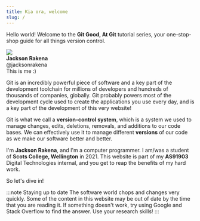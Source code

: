 ```yaml
---
title: Kia ora, welcome
slug: /
---
```


Hello world! Welcome to the **Git Good, At Git** tutorial series, your one-stop-shop guide for all things version control.

<div style={{
    float: 'right',
    border: '1px solid black',
    borderRadius: '5px',
    padding: '15px'
}}> 
    <img style={{
        width: '64px',
        borderRadius: '5px'
    }} src="https://i.imgur.com/N0TjAW5.jpg" />
    <br />
    <strong>Jackson Rakena</strong>
    <div style={{
        color: 'grey'
    }}>@jacksonrakena</div>
    <div>
        This is me :)
    </div>
</div>

Git is an incredibly powerful piece of software and a key part of the development toolchain for millions of developers and hundreds of thousands of companies, globally. Git probably powers most of the development cycle used to create the applications you use every day, and is a key part of the development of this very website!

Git is what we call a **version-control system**, which is a system we used to manage changes, edits, deletions, removals, and additions to our code bases. We can effectively use it to manage different **versions** of our code as we make our software better and better.

I'm **Jackson Rakena**, and I'm a computer programmer. I am/was a student of **Scots College, Wellington** in 2021. This website is part of my **AS91903** Digital Technologies internal, and you get to reap the benefits of my hard work.

So let's dive in!

:::note Staying up to date
The software world chops and changes very quickly. Some of the content in this website may be out of date by the time that you are reading it. If something doesn't work, try using Google and Stack Overflow to find the answer. Use your research skills!
:::
